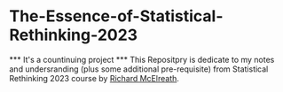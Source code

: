 # The-Essence-of-Statistical-Rethinking-2023
*** It's a countinuing project ***
This Repositpry is dedicate to my notes and undersranding (plus some additional pre-requisite) from Statistical Rethinking 2023 course by [Richard McElreath](https://github.com/rmcelreath).
